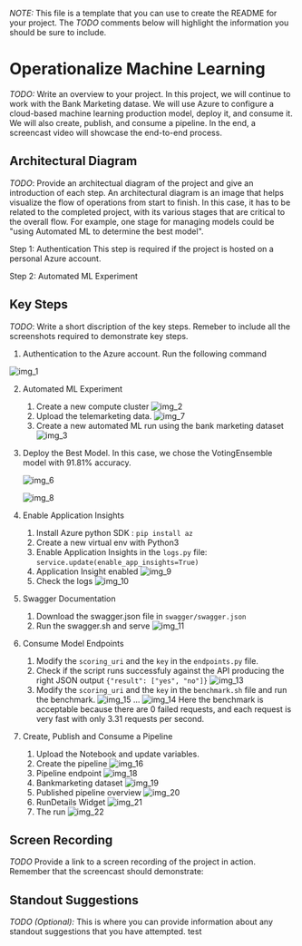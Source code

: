 *NOTE:* This file is a template that you can use to create the README for your project. The *TODO* comments below will highlight the information you should be sure to include.


# Operationalize Machine Learning
*TODO:* Write an overview to your project.
In this project, we will continue to work with the Bank Marketing datase. We will use Azure to configure a cloud-based machine learning production model, deploy it, and consume it. We will also create, publish, and consume a pipeline. In the end, a screencast video will showcase the end-to-end process.
## Architectural Diagram
*TODO*: Provide an architectual diagram of the project and give an introduction of each step. An architectural diagram is an image that helps visualize the flow of operations from start to finish. In this case, it has to be related to the completed project, with its various stages that are critical to the overall flow. For example, one stage for managing models could be "using Automated ML to determine the best model". 

Step 1: Authentication
This step is required if the project is hosted on a personal Azure account.

Step 2: Automated ML Experiment

## Key Steps
*TODO*: Write a short discription of the key steps. Remeber to include all the screenshots required to demonstrate key steps. 

1. Authentication to the Azure account. Run the following command 
   
![img_1](img/img_1.PNG)

2. Automated ML Experiment
   1. Create a new compute cluster
   ![img_2](img/img_2.PNG)
   2. Upload the telemarketing data.
   ![img_7](img/img_7.PNG)
   3. Create a new automated ML run using the bank marketing dataset
   ![img_3](img/img_3.PNG)
3. Deploy the Best Model. In this case, we chose the VotingEnsemble model with 91.81% accuracy.

   ![img_6](img/img_6.PNG)

   ![img_8](img/img_8.PNG)
4. Enable Application Insights
   1. Install Azure python SDK : `pip install az`
   2. Create a new virtual env with Python3
   3. Enable Application Insights in the `logs.py` file: `service.update(enable_app_insights=True)`
   4. Application Insight enabled
   ![img_9](img/img_9.PNG)
   5. Check the logs
   ![img_10](img/img_10.PNG)
5. Swagger Documentation
   1. Download the swagger.json file in `swagger/swagger.json`
   2. Run the swagger.sh and serve
   ![img_11](img/img_11.PNG)
6. Consume Model Endpoints
   1. Modify the `scoring_uri` and the `key` in the `endpoints.py` file.
   2. Check if the script runs successfuly against the API producing the right JSON output `{"result": ["yes", "no"]}`
   ![img_13](img/img_13.PNG)
   3. Modify the `scoring_uri` and the `key` in the `benchmark.sh` file and run the benchmark.
   ![img_15](img/img_15.PNG)
   ...
   ![img_14](img/img_14.PNG)
   Here the benchmark is acceptable because there are 0 failed requests, and each request is very fast with only 3.31 requests per second.
7. Create, Publish and Consume a Pipeline
   1. Upload the Notebook and update variables.
   2. Create the pipeline
   ![img_16](img/img_16.PNG)
   3. Pipeline endpoint
   ![img_18](img/img_18.PNG)
   4. Bankmarketing dataset
   ![img_19](img/img_19.PNG)
   5. Published pipeline overview
   ![img_20](img/img_20.PNG)
   6. RunDetails Widget
   ![img_21](img/img_21.PNG)
   7. The run
   ![img_22](img/img_22.PNG)
## Screen Recording
*TODO* Provide a link to a screen recording of the project in action. Remember that the screencast should demonstrate:

## Standout Suggestions
*TODO (Optional):* This is where you can provide information about any standout suggestions that you have attempted.
 test